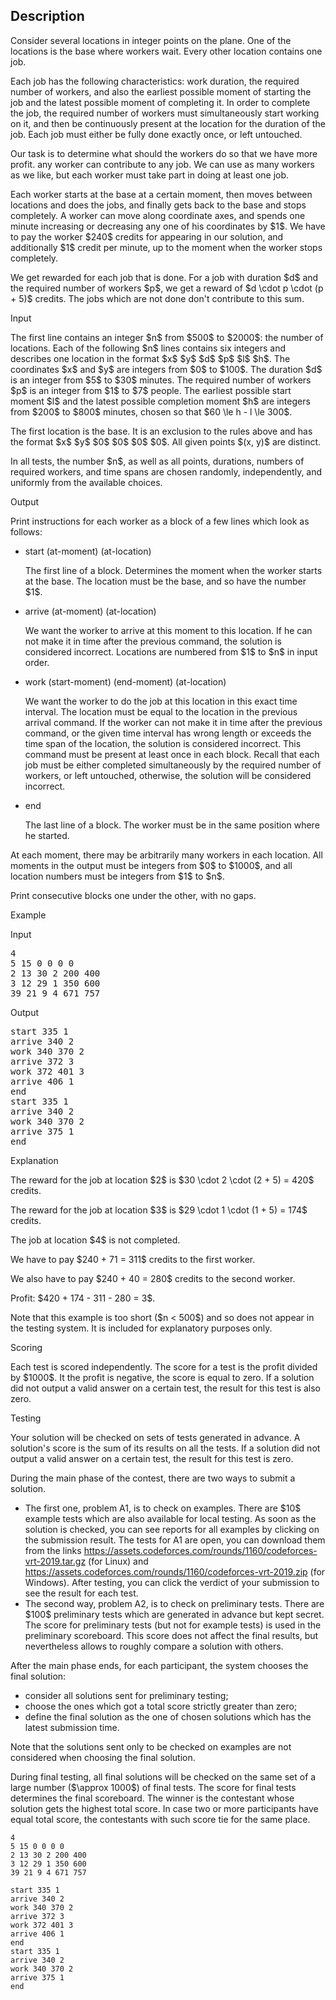 ## Description

<div><p>Consider several locations in integer points on the plane. One of the locations is the base where workers wait. Every other location contains one job.</p><p>Each job has the following characteristics: work duration, the required number of workers, and also the earliest possible moment of starting the job and the latest possible moment of completing it. In order to complete the job, the required number of workers must simultaneously start working on it, and then be continuously present at the location for the duration of the job. Each job must either be fully done exactly once, or left untouched.</p><p>Our task is to determine what should the workers do so that we have more profit. any worker can contribute to any job. We can use as many workers as we like, but each worker must take part in doing at least one job.</p><p>Each worker starts at the base at a certain moment, then moves between locations and does the jobs, and finally gets back to the base and stops completely. A worker can move along coordinate axes, and spends one minute increasing or decreasing any one of his coordinates by $1$. We have to pay the worker $240$ credits for appearing in our solution, and additionally $1$ credit per minute, up to the moment when the worker stops completely.</p><p>We get rewarded for each job that is done. For a job with duration $d$ and the required number of workers $p$, we get a reward of $d \cdot p \cdot (p + 5)$ credits. The jobs which are not done don't contribute to this sum.</p><p><span><span class="tex-font-style-sf"><span class="tex-font-style-bf">Input</span></span></span></p><p>The first line contains an integer $n$ from $500$ to $2000$: the number of locations. Each of the following $n$ lines contains six integers and describes one location in the format <span class="tex-font-style-tt">$x$&nbsp;$y$&nbsp;$d$&nbsp;$p$&nbsp;$l$&nbsp;$h$</span>. The coordinates $x$ and $y$ are integers from $0$ to $100$. The duration $d$ is an integer from $5$ to $30$ minutes. The required number of workers $p$ is an integer from $1$ to $7$ people. The earliest possible start moment $l$ and the latest possible completion moment $h$ are integers from $200$ to $800$ minutes, chosen so that $60 \le h - l \le 300$.</p><p>The first location is the base. It is an exclusion to the rules above and has the format <span class="tex-font-style-tt">$x$&nbsp;$y$&nbsp;$0$&nbsp;$0$&nbsp;$0$&nbsp;$0$</span>. All given points $(x, y)$ are distinct.</p><p>In all tests, the number $n$, as well as all points, durations, numbers of required workers, and time spans are chosen randomly, independently, and uniformly from the available choices.</p><p><span><span class="tex-font-style-sf"><span class="tex-font-style-bf">Output</span></span></span></p><p>Print instructions for each worker as a block of a few lines which look as follows:</p><ul> <li> <span class="tex-font-style-tt">start&nbsp;(at-moment)&nbsp;(at-location)</span><p>The first line of a block. Determines the moment when the worker starts at the base. The location must be the base, and so have the number $1$. </p></li><li> <span class="tex-font-style-tt">arrive&nbsp;(at-moment)&nbsp;(at-location)</span><p>We want the worker to arrive at this moment to this location. If he can not make it in time after the previous command, the solution is considered incorrect. Locations are numbered from $1$ to $n$ in input order. </p></li><li> <span class="tex-font-style-tt">work&nbsp;(start-moment)&nbsp;(end-moment)&nbsp;(at-location)</span><p>We want the worker to do the job at this location in this exact time interval. The location must be equal to the location in the previous arrival command. If the worker can not make it in time after the previous command, or the given time interval has wrong length or exceeds the time span of the location, the solution is considered incorrect. This command must be present at least once in each block. Recall that each job must be either completed simultaneously by the required number of workers, or left untouched, otherwise, the solution will be considered incorrect. </p></li><li> <span class="tex-font-style-tt">end</span><p>The last line of a block. The worker must be in the same position where he started. </p></li></ul><p>At each moment, there may be arbitrarily many workers in each location. All moments in the output must be integers from $0$ to $1000$, and all location numbers must be integers from $1$ to $n$.</p><p>Print consecutive blocks one under the other, with no gaps.</p><p><span><span class="tex-font-style-sf"><span class="tex-font-style-bf">Example</span></span></span></p><div class="sample-test"><div class="input"><div class="title">Input</div><pre>4<br>5 15 0 0 0 0<br>2 13 30 2 200 400<br>3 12 29 1 350 600<br>39 21 9 4 671 757<br></pre></div><div class="output"><div class="title">Output</div><pre>start 335 1<br>arrive 340 2<br>work 340 370 2<br>arrive 372 3<br>work 372 401 3<br>arrive 406 1<br>end<br>start 335 1<br>arrive 340 2<br>work 340 370 2<br>arrive 375 1<br>end<br></pre></div></div><p><span><span class="tex-font-style-sf"><span class="tex-font-style-bf">Explanation</span></span></span></p><p>The reward for the job at location $2$ is $30 \cdot 2 \cdot (2 + 5) = 420$ credits.</p><p>The reward for the job at location $3$ is $29 \cdot 1 \cdot (1 + 5) = 174$ credits.</p><p>The job at location $4$ is not completed.</p><p>We have to pay $240 + 71 = 311$ credits to the first worker.</p><p>We also have to pay $240 + 40 = 280$ credits to the second worker.</p><p>Profit: $420 + 174 - 311 - 280 = 3$.</p><p>Note that this example is too short ($n &lt; 500$) and so does not appear in the testing system. It is included for explanatory purposes only.</p><p><span><span class="tex-font-style-sf"><span class="tex-font-style-bf">Scoring</span></span></span></p><p>Each test is scored independently. The score for a test is the profit divided by $1000$. It the profit is negative, the score is equal to zero. If a solution did not output a valid answer on a certain test, the result for this test is also zero.</p><p><span><span class="tex-font-style-sf"><span class="tex-font-style-bf">Testing</span></span></span></p><p>Your solution will be checked on sets of tests generated in advance. A solution's score is the sum of its results on all the tests. If a solution did not output a valid answer on a certain test, the result for this test is zero.</p><p>During the main phase of the contest, there are two ways to submit a solution.</p><ul> <li> The first one, problem A1, is to check on examples. There are $10$ example tests which are also available for local testing. As soon as the solution is checked, you can see reports for all examples by clicking on the submission result. The tests for A1 are open, you can download them from the links <a href="https://assets.codeforces.com/rounds/1160/codeforces-vrt-2019.tar.gz">https://assets.codeforces.com/rounds/1160/codeforces-vrt-2019.tar.gz</a> (for Linux) and <a href="https://assets.codeforces.com/rounds/1160/codeforces-vrt-2019.zip">https://assets.codeforces.com/rounds/1160/codeforces-vrt-2019.zip</a> (for Windows). After testing, you can click the verdict of your submission to see the result for each test. </li><li> The second way, problem A2, is to check on preliminary tests. There are $100$ preliminary tests which are generated in advance but kept secret. The score for preliminary tests (but not for example tests) is used in the preliminary scoreboard. This score does not affect the final results, but nevertheless allows to roughly compare a solution with others. </li></ul><p>After the main phase ends, for each participant, the system chooses the final solution:</p><ul> <li> consider all solutions sent for <span class="tex-font-style-bf">preliminary testing</span>; </li><li> choose the ones which got a total score strictly greater than zero; </li><li> define the final solution as the one of chosen solutions which has <span class="tex-font-style-bf">the latest</span> submission time. </li></ul><p>Note that the solutions sent only to be checked on examples are not considered when choosing the final solution.</p><p>During final testing, all final solutions will be checked on the same set of a large number ($\approx 1000$) of final tests. The score for final tests determines the final scoreboard. The winner is the contestant whose solution gets the highest total score. In case two or more participants have equal total score, the contestants with such score tie for the same place.</p></div>





```input1
4
5 15 0 0 0 0
2 13 30 2 200 400
3 12 29 1 350 600
39 21 9 4 671 757

```




```output1
start 335 1
arrive 340 2
work 340 370 2
arrive 372 3
work 372 401 3
arrive 406 1
end
start 335 1
arrive 340 2
work 340 370 2
arrive 375 1
end

```



